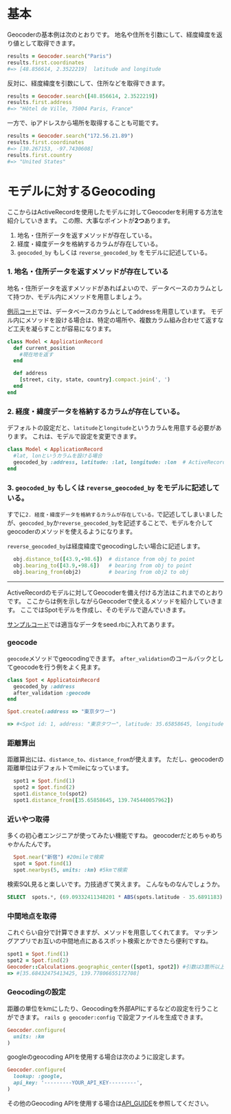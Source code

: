 # 基本
Geocoderの基本例は次のとおりです。
地名や住所を引数にして、経度緯度を返り値として取得できます。
```ruby
results = Geocoder.search("Paris")
results.first.coordinates
#=> [48.856614, 2.3522219]  latitude and longitude
```

反対に、経度緯度を引数にして、住所などを取得できます。
```ruby
results = Geocoder.search([48.856614, 2.3522219])
results.first.address
#=> "Hôtel de Ville, 75004 Paris, France"
```

一方で、ipアドレスから場所を取得することも可能です。
```ruby
results = Geocoder.search("172.56.21.89")
results.first.coordinates
#=> [30.267153, -97.7430608]
results.first.country
#=> "United States"
```

# モデルに対するGeocoding
ここからはActiveRecordを使用したモデルに対してGeocoderを利用する方法を紹介していきます。
この際、大事なポイントが**2つ**あります。
1. 地名・住所データを返すメソッドが存在している。
2. 経度・緯度データを格納するカラムが存在している。
3. `geocoded_by` もしくは `reverse_geocoded_by` をモデルに記述している。

### 1. 地名・住所データを返すメソッドが存在している
地名・住所データを返すメソッドがあればよいので、データベースのカラムとして持つか、モデル内にメソッドを用意しましょう。

[例示コード](GithubURL)では、データベースのカラムとしてaddressを用意しています。
モデル内にメソッドを設ける場合は、特定の場所や、複数カラム組み合わせて返すなど工夫を凝らすことが容易になります。
```ruby
class Model < ApplicationRecord
  def current_position
    #現在地を返す
  end

  def address
    [street, city, state, country].compact.join(', ')
  end
end
```

### 2. 経度・緯度データを格納するカラムが存在している。
デフォルトの設定だと、`latitude`と`longitude`というカラムを用意する必要があります。
これは、モデルで設定を変更できます。
```ruby
class Model < ApplicationRecord
  #lat, lonというカラムを設ける場合
  geocoded_by :address, latitude: :lat, longitude: :lon  # ActiveRecord
end
```
### 3. `geocoded_by` もしくは `reverse_geocoded_by` をモデルに記述している。
すでに`2. 経度・緯度データを格納するカラムが存在している。`で記述してしまいましたが、`geocoded_by`か`reverse_geocoded_by`を記述することで、モデルを介してgeocoderのメソッドを使えるようになります。

`reverse_geocoded_by`は経度緯度でgeocodingしたい場合に記述します。

```ruby
  obj.distance_to([43.9,-98.6])  # distance from obj to point
  obj.bearing_to([43.9,-98.6])   # bearing from obj to point
  obj.bearing_from(obj2)         # bearing from obj2 to obj
```

---
ActiveRecordのモデルに対してGeocoderを備え付ける方法はこれまでのとおりです。
ここからは例を示しながらGeocoderで使えるメソッドを紹介していきます。
ここではSpotモデルを作成し、そのモデルで遊んでいきます。

[サンプルコード]()では適当なデータをseed.rbに入れてあります。

### geocode
`geocode`メソッドでgeocodingできます。
`after_validation`のコールバックとしてgeocodeを行う例をよく見ます。

```ruby
class Spot < ApplicatoinRecord
  geocoded_by :address
  after_validation :geocode
end
```

```ruby
Spot.create(:address => "東京タワー")

=> #<Spot id: 1, address: "東京タワー", latitude: 35.65858645, longitude: 139.745440057962, created_at: "2019-12-05 06:06:19", updated_at: "2019-12-05 06:06:19">
```

### 距離算出
距離算出には、`distance_to`、`distance_from`が使えます。
ただし、geocoderの距離単位はデフォルトでmileになっています。
```ruby
  spot1 = Spot.find(1)
  spot2 = Spot.find(2)
  spot1.distance_to(spot2)
  spot1.distance_from([35.65858645, 139.745440057962])
```

### 近いやつ取得
多くの初心者エンジニアが使ってみたい機能ですね。
geocoderだとめちゃめちゃかんたんです。
```ruby
  Spot.near("新宿") #20mileで検索
  spot = Spot.find(1)
  spot.nearbys(5, units: :km) #5kmで検索
```

検索SQL見ると楽しいです。力技過ぎて笑えます。
こんなものなんでしょうか。
```sql
SELECT  spots.*, (69.09332411348201 * ABS(spots.latitude - 35.6891183) * 0.7071067811865475) + (59.836573914187355 * ABS(spots.longitude - 139.7010768) * 0.7071067811865475) AS distance, CASE WHEN (spots.latitude >= 35.6891183 AND spots.longitude >= 139.7010768) THEN  45.0 WHEN (spots.latitude <  35.6891183 AND spots.longitude >= 139.7010768) THEN 135.0 WHEN (spots.latitude <  35.6891183 AND spots.longitude <  139.7010768) THEN 225.0 WHEN (spots.latitude >= 35.6891183 AND spots.longitude <  139.7010768) THEN 315.0 END AS bearing FROM "spots" WHERE (spots.latitude BETWEEN 35.3996547337783 AND 35.978581866221695 AND spots.longitude BETWEEN 139.34467987351536 AND 140.05747372648466) ORDER BY distance ASC LIMIT ? 
```

### 中間地点を取得
これぐらい自分で計算できますが、メソッドを用意してくれてます。
マッチングアプリでお互いの中間地点にあるスポット検索とかできたら便利ですね。

```ruby
spot1 = Spot.find(1)
spot2 = Spot.find(2)
Geocoder::Calculations.geographic_center([spot1, spot2]) #引数は3箇所以上可能
=> #[35.68432475413425, 139.77806655172708]
```

### Geocodingの設定
距離の単位をkmにしたり、Geocodingを外部APIにするなどの設定を行うことができます。
`rails g geocoder:config`
で設定ファイルを生成できます。

```ruby:geocoder.rb
Geocoder.configure(
  units: :km
)
```

googleのgeocoding APIを使用する場合は次のように設定します。
```ruby:geocoder.rb
Geocoder.configure(
  lookup: :google, 
  api_key: '---------YOUR_API_KEY---------',     
)
```

その他のGeocoding APIを使用する場合は[API_GUIDE](https://github.com/alexreisner/geocoder/blob/master/README_API_GUIDE.md)を参照してください。
